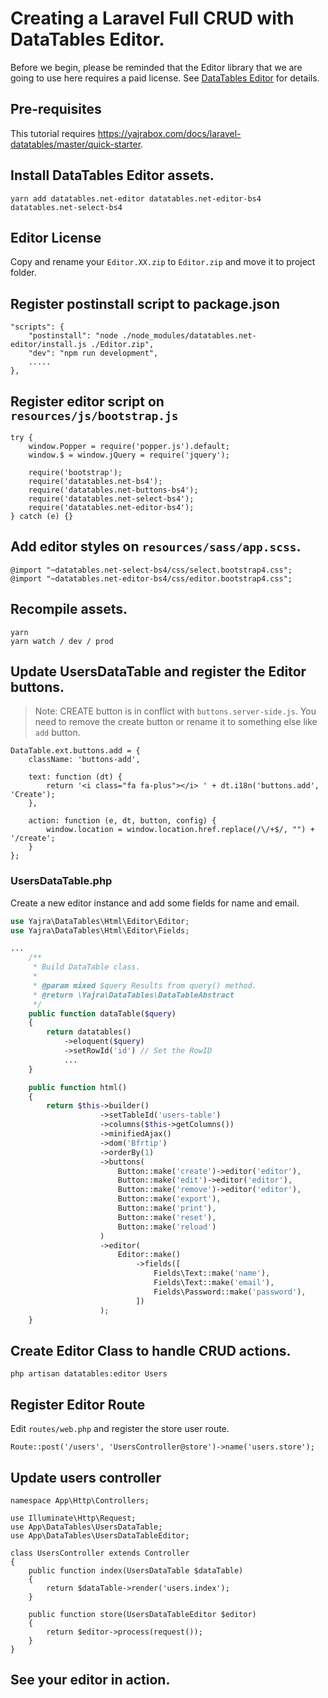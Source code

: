 # Creating a Laravel Full CRUD with DataTables Editor.

Before we begin, please be reminded that the Editor library that we are going to use here requires a paid license.
See [DataTables Editor](https://editor.datatables.net/purchase/index) for details.

## Pre-requisites

This tutorial requires https://yajrabox.com/docs/laravel-datatables/master/quick-starter.

## Install DataTables Editor assets.

    yarn add datatables.net-editor datatables.net-editor-bs4 datatables.net-select-bs4

## Editor License

Copy and rename your `Editor.XX.zip` to `Editor.zip` and move it to project folder.

## Register postinstall script to package.json

    "scripts": {
        "postinstall": "node ./node_modules/datatables.net-editor/install.js ./Editor.zip",
        "dev": "npm run development",
        .....
    },

## Register editor script on `resources/js/bootstrap.js`

    try {
        window.Popper = require('popper.js').default;
        window.$ = window.jQuery = require('jquery');

        require('bootstrap');
        require('datatables.net-bs4');
        require('datatables.net-buttons-bs4');
        require('datatables.net-select-bs4');
        require('datatables.net-editor-bs4');
    } catch (e) {}


## Add editor styles on `resources/sass/app.scss`.

    @import "~datatables.net-select-bs4/css/select.bootstrap4.css";
    @import "~datatables.net-editor-bs4/css/editor.bootstrap4.css";

## Recompile assets.

    yarn
    yarn watch / dev / prod


## Update UsersDataTable and register the Editor buttons.

> Note: CREATE button is in conflict with `buttons.server-side.js`. You need to remove the create button or rename it to something else like `add` button.

    DataTable.ext.buttons.add = {
        className: 'buttons-add',

        text: function (dt) {
            return '<i class="fa fa-plus"></i> ' + dt.i18n('buttons.add', 'Create');
        },

        action: function (e, dt, button, config) {
            window.location = window.location.href.replace(/\/+$/, "") + '/create';
        }
    };

### UsersDataTable.php

Create a new editor instance and add some fields for name and email.

```php
use Yajra\DataTables\Html\Editor\Editor;
use Yajra\DataTables\Html\Editor\Fields;

...
    /**
     * Build DataTable class.
     *
     * @param mixed $query Results from query() method.
     * @return \Yajra\DataTables\DataTableAbstract
     */
    public function dataTable($query)
    {
        return datatables()
            ->eloquent($query)
            ->setRowId('id') // Set the RowID
            ...
    }

    public function html()
    {
        return $this->builder()
                    ->setTableId('users-table')
                    ->columns($this->getColumns())
                    ->minifiedAjax()
                    ->dom('Bfrtip')
                    ->orderBy(1)
                    ->buttons(
                        Button::make('create')->editor('editor'),
                        Button::make('edit')->editor('editor'),
                        Button::make('remove')->editor('editor'),
                        Button::make('export'),
                        Button::make('print'),
                        Button::make('reset'),
                        Button::make('reload')
                    )
                    ->editor(
                        Editor::make()
                            ->fields([
                                Fields\Text::make('name'),
                                Fields\Text::make('email'),
                                Fields\Password::make('password'),
                            ])
                    );
    }
```

## Create Editor Class to handle CRUD actions.

```
php artisan datatables:editor Users
```

## Register Editor Route

Edit `routes/web.php` and register the store user route.

```
Route::post('/users', 'UsersController@store')->name('users.store');
```

## Update users controller

```
namespace App\Http\Controllers;

use Illuminate\Http\Request;
use App\DataTables\UsersDataTable;
use App\DataTables\UsersDataTableEditor;

class UsersController extends Controller
{
    public function index(UsersDataTable $dataTable)
    {
        return $dataTable->render('users.index');
    }

    public function store(UsersDataTableEditor $editor)
    {
        return $editor->process(request());
    }
}
```

## See your editor in action.
